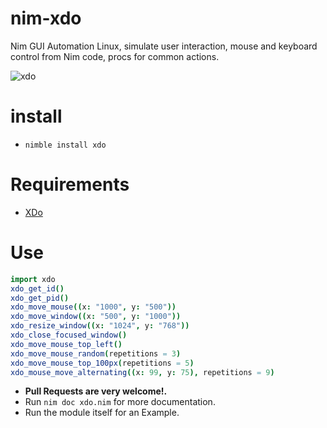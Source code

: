 # nim-xdo

Nim GUI Automation Linux, simulate user interaction, mouse and keyboard control from Nim code, procs for common actions.

![xdo]()


# install

- `nimble install xdo`


# Requirements

- [XDo](https://github.com/baskerville/xdo#xdo1)


# Use

```nim
import xdo
xdo_get_id()
xdo_get_pid()
xdo_move_mouse((x: "1000", y: "500"))
xdo_move_window((x: "500", y: "1000"))
xdo_resize_window((x: "1024", y: "768"))
xdo_close_focused_window()
xdo_move_mouse_top_left()
xdo_move_mouse_random(repetitions = 3)
xdo_move_mouse_top_100px(repetitions = 5)
xdo_mouse_move_alternating((x: 99, y: 75), repetitions = 9)
```

- **Pull Requests are very welcome!.**
- Run `nim doc xdo.nim` for more documentation.
- Run the module itself for an Example.
